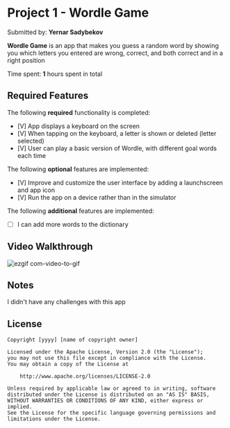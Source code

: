 # Project 1 - Wordle Game

Submitted by: **Yernar Sadybekov**

**Wordle Game** is an app that makes you guess a random word by showing you which letters you entered are wrong, correct, and both correct and in a right position 

Time spent: **1** hours spent in total

## Required Features

The following **required** functionality is completed:

- [V] App displays a keyboard on the screen
- [V] When tapping on the keyboard, a letter is shown or deleted (letter selected)
- [V] User can play a basic version of Wordle, with different goal words each time

The following **optional** features are implemented:

- [V] Improve and customize the user interface by adding a launchscreen and app icon
- [V] Run the app on a device rather than in the simulator

The following **additional** features are implemented:

- [ ] I can add more words to the dictionary

## Video Walkthrough

![ezgif com-video-to-gif](https://github.com/SSYernar/Wordle-CodePath-IOS101-Project1/assets/24649928/a54aa7fa-6ee2-406f-becc-7e5b24a9f836)


## Notes

I didn't have any challenges with this app

## License

    Copyright [yyyy] [name of copyright owner]

    Licensed under the Apache License, Version 2.0 (the "License");
    you may not use this file except in compliance with the License.
    You may obtain a copy of the License at

        http://www.apache.org/licenses/LICENSE-2.0

    Unless required by applicable law or agreed to in writing, software
    distributed under the License is distributed on an "AS IS" BASIS,
    WITHOUT WARRANTIES OR CONDITIONS OF ANY KIND, either express or implied.
    See the License for the specific language governing permissions and
    limitations under the License.

